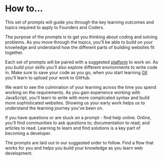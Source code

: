 # How to...

This set of prompts will guide you through the key learning outcomes and topics required to apply to Founders and Coders.

The purpose of the prompts is to get you thinking about coding and solving problems. As you move through the topics, you'll be able to build on your knowledge and understand how the different parts of building websites fit together.

Each set of prompts will be paired with a suggested [platform](../platforms) to work on. As you build your skills you'll also explore different environments to write code in. Make sure to save your code as you go, when you start learning [Git](../git) you'll learn to upload your work to GitHub.

We want to see the culmination of your learning across the time you spend working on the requirements. As you gain experience working with JavaScript, you'll learn to write with more complicated syntax and build more sophisticated websites. Showing us your early work helps us to understand the learning journey you've been on.

If you have questions or are stuck on a prompt - find help online. Online, you'll find communities to ask questions to; documentation to read; and articles to read. Learning to learn and find solutions is a key part of becoming a developer.

The prompts are laid out in our suggested order to follow. Find a flow that works for you and helps you build your knowledge as you learn web development.
